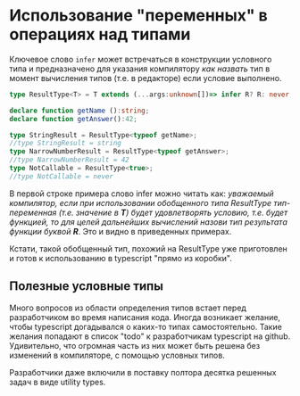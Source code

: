 # Использование "переменных" в операциях над типами

Ключевое слово `infer` может встречаться в конструкции условного типа и предназначено для указания компилятору *как назвать* тип в момент вычисления типов (т.е. в редакторе) если условие выполнено.

```typescript
type ResultType<T> = T extends (...args:unknown[])=> infer R? R: never;

declare function getName ():string;
declare function getAnswer():42;

type StringResult = ResultType<typeof getName>;
//type StringResult = string
type NarrowNumberResult = ResultType<typeof getAnswer>;
//type NarrowNumberResult = 42
type NotCallable = ResultType<true>;
//type NotCallable = never
```

В первой строке примера слово infer можно читать как: *уважаемый компилятор, если при использовании обобщенного типа ResultType тип-переменная (т.е. значение в **T**) будет удовлетворять условию, т.е. будет функцией, то для целей дальнейших вычислений назови тип результата функции буквой **R***. Это и видно в приведенных примерах.

Кстати, такой обобщенный тип, похожий на ResultType уже приготовлен и готов к использованию в typescript "прямо из коробки".

## Полезные условные типы

Много вопросов из области определения типов встает перед разработчиком во время написания кода. Иногда возникает желание, чтобы typescript догадывался о каких-то типах самостоятельно. Такие желания попадают в спиcок "todo" к разработчикам typescript на github. Удивительно, что огромная часть из них может быть решена без изменений в компиляторе, с помощью условных типов.

Разработчики даже включили в поставку полтора десятка решенных задач в виде utility types.


